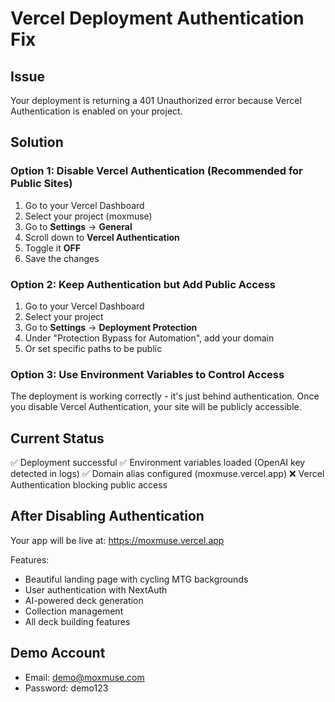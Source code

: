 # Vercel Deployment Authentication Fix

## Issue
Your deployment is returning a 401 Unauthorized error because Vercel Authentication is enabled on your project.

## Solution

### Option 1: Disable Vercel Authentication (Recommended for Public Sites)

1. Go to your Vercel Dashboard
2. Select your project (moxmuse)
3. Go to **Settings** → **General**
4. Scroll down to **Vercel Authentication**
5. Toggle it **OFF**
6. Save the changes

### Option 2: Keep Authentication but Add Public Access

1. Go to your Vercel Dashboard
2. Select your project
3. Go to **Settings** → **Deployment Protection**
4. Under "Protection Bypass for Automation", add your domain
5. Or set specific paths to be public

### Option 3: Use Environment Variables to Control Access

The deployment is working correctly - it's just behind authentication. Once you disable Vercel Authentication, your site will be publicly accessible.

## Current Status

✅ Deployment successful
✅ Environment variables loaded (OpenAI key detected in logs)
✅ Domain alias configured (moxmuse.vercel.app)
❌ Vercel Authentication blocking public access

## After Disabling Authentication

Your app will be live at: https://moxmuse.vercel.app

Features:
- Beautiful landing page with cycling MTG backgrounds
- User authentication with NextAuth
- AI-powered deck generation
- Collection management
- All deck building features

## Demo Account
- Email: demo@moxmuse.com
- Password: demo123
